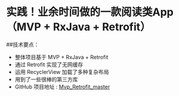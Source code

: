 # 实践！业余时间做的一款阅读类App （MVP + RxJava + Retrofit）

##技术要点：
* 整体项目基于 MVP + RxJava + Retrofit
* 通过 Retrofit 实现了无网缓存
* 运用 RecyclerView 加载了多种复杂布局
* 用到了一些很棒的第三方库
* GitHub 项目地址 : [Mvp_Retrofit_master](http://github.com/Canglangweiwei/Mvp_Retrofit_master)
